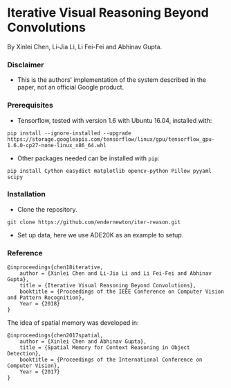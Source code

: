 # Iterative Visual Reasoning Beyond Convolutions
By Xinlei Chen, Li-Jia Li, Li Fei-Fei and Abhinav Gupta. 

### Disclaimer
  - This is the authors' implementation of the system described in the paper, not an official Google product.

### Prerequisites

  - Tensorflow, tested with version 1.6 with Ubuntu 16.04, installed with:
  ```Shell
  pip install --ignore-installed --upgrade https://storage.googleapis.com/tensorflow/linux/gpu/tensorflow_gpu-1.6.0-cp27-none-linux_x86_64.whl
  ```

  - Other packages needed can be installed with `pip`:
  ```Shell
  pip install Cython easydict matplotlib opencv-python Pillow pyyaml scipy
  ```

### Installation

  - Clone the repository.
  ```Shell
  git clone https://github.com/endernewton/iter-reason.git
  ```

  - Set up data, here we use ADE20K as an example to setup.

### Reference

```
@inproceedings{chen18iterative,
    author = {Xinlei Chen and Li-Jia Li and Li Fei-Fei and Abhinav Gupta},
    title = {Iterative Visual Reasoning Beyond Convolutions},
    booktitle = {Proceedings of the IEEE Conference on Computer Vision and Pattern Recognition},
    Year = {2018}
}
```

The idea of spatial memory was developed in:
```
@inproceedings{chen2017spatial,
    author = {Xinlei Chen and Abhinav Gupta},
    title = {Spatial Memory for Context Reasoning in Object Detection},
    booktitle = {Proceedings of the International Conference on Computer Vision},
    Year = {2017}
}
```